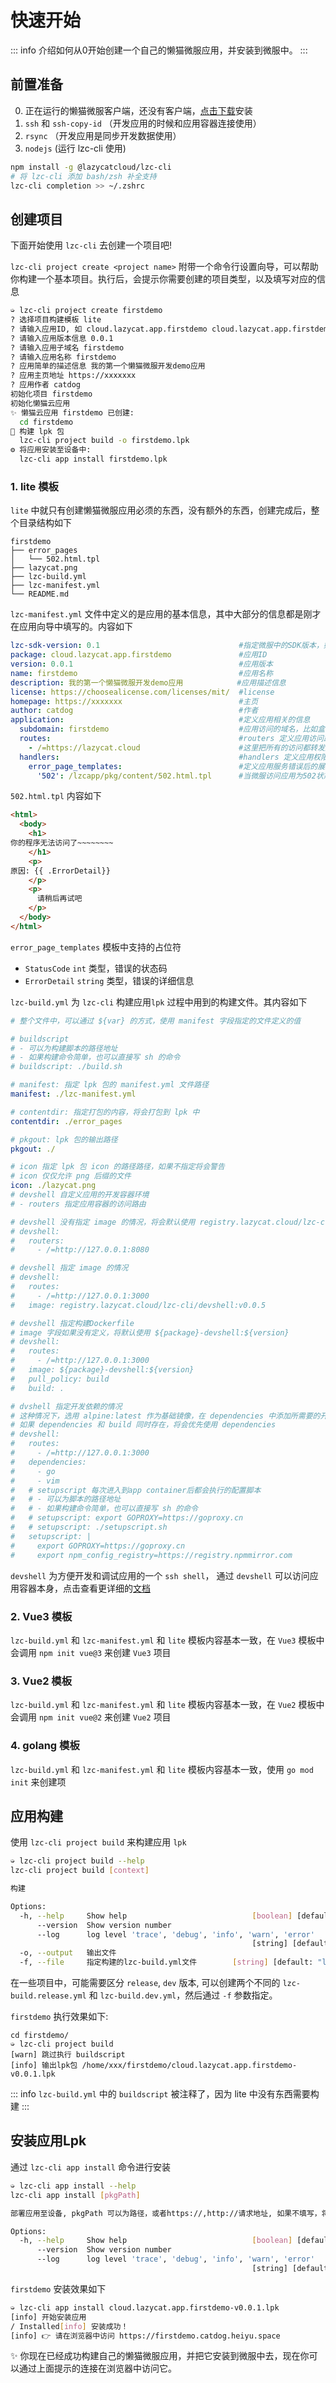 # 快速开始

::: info
介绍如何从0开始创建一个自己的懒猫微服应用，并安装到微服中。
:::

## 前置准备

0. 正在运行的懒猫微服客户端，还没有客户端，[点击下载](https://lazycat.cloud/download)安装
1. `ssh` 和 `ssh-copy-id` （开发应用的时候和应用容器连接使用）
2. `rsync` （开发应用是同步开发数据使用）
3. `nodejs` (运行 lzc-cli 使用)

```bash
npm install -g @lazycatcloud/lzc-cli
# 将 lzc-cli 添加 bash/zsh 补全支持
lzc-cli completion >> ~/.zshrc
```

## 创建项目
下面开始使用 `lzc-cli` 去创建一个项目吧!

`lzc-cli project create <project name>` 附带一个命令行设置向导，可以帮助你构建一个基本项目。执行后，会提示你需要创建的项目类型，以及填写对应的信息

```bash
➭ lzc-cli project create firstdemo                                          # 创建你的第一个lzc应用
? 选择项目构建模板 lite                                                        # 根据实际的应用场景选择需要模板
? 请输入应用ID, 如 cloud.lazycat.app.firstdemo cloud.lazycat.app.firstdemo    # 应用ID，尽量使用和 Android PKG ID 兼容的ID
? 请输入应用版本信息 0.0.1                                                     # 版本号
? 请输入应用子域名 firstdemo                                                   # 应用访问域名，要求盒子中唯一
? 请输入应用名称 firstdemo                                                     # 在启动界面中显示的名称
? 应用简单的描述信息 我的第一个懒猫微服开发demo应用                                # （非必填） 应用的基本描述信息，在商店中会显示出来
? 应用主页地址 https://xxxxxxx                                                # （非必填）应用主页
? 应用作者 catdog                                                             # （非必填）开发作者
初始化项目 firstdemo
初始化懒猫云应用
✨ 懒猫云应用 firstdemo 已创建:
  cd firstdemo
🚀 构建 lpk 包
  lzc-cli project build -o firstdemo.lpk
⚙ 将应用安装至设备中:
  lzc-cli app install firstdemo.lpk
```

### 1. lite 模板
`lite` 中就只有创建懒猫微服应用必须的东西，没有额外的东西，创建完成后，整个目录结构如下

``` shell
firstdemo
├── error_pages
│   └── 502.html.tpl
├── lazycat.png
├── lzc-build.yml
├── lzc-manifest.yml
└── README.md
```

`lzc-manifest.yml` 文件中定义的是应用的基本信息，其中大部分的信息都是刚才在应用向导中填写的。内容如下
```yaml
lzc-sdk-version: 0.1                               #指定微服中的SDK版本，如果指定的版本比当前正式版低，将会默认使用正式版
package: cloud.lazycat.app.firstdemo               #应用ID
version: 0.0.1                                     #应用版本
name: firstdemo                                    #应用名称
description: 我的第一个懒猫微服开发demo应用            #应用描述信息
license: https://choosealicense.com/licenses/mit/  #license
homepage: https://xxxxxxx                          #主页
author: catdog                                     #作者
application:                                       #定义应用相关的信息
  subdomain: firstdemo                             #应用访问的域名，比如盒子名称为catdog, 就可以通过 https://firstdemo.catdog.heiyu.space 访问
  routes:                                          #routers 定义应用访问路由
    - /=https://lazycat.cloud                      #这里把所有的访问都转发到 https://lazycat.cloud
  handlers:                                        #handlers 定义应用权限控制，服务错误等状态提示相关的处理方式
    error_page_templates:                          #定义应用服务错误后的展示界面
      '502': /lzcapp/pkg/content/502.html.tpl      #当微服访问应用为502状态码后，根据自定义的模板返回提示语
```

`502.html.tpl` 内容如下
```html
<html>
  <body>
    <h1>
你的程序无法访问了~~~~~~~~
    </h1>
    <p>
原因: {{ .ErrorDetail}}
    </p>
    <p>
      请稍后再试吧
    </p>
  </body>
</html>
```

`error_page_templates` 模板中支持的占位符
  - `StatusCode` `int` 类型，错误的状态码
  - `ErrorDetail` `string` 类型，错误的详细信息

`lzc-build.yml` 为 `lzc-cli` 构建应用`lpk` 过程中用到的构建文件。其内容如下

```yml
# 整个文件中，可以通过 ${var} 的方式，使用 manifest 字段指定的文件定义的值

# buildscript
# - 可以为构建脚本的路径地址
# - 如果构建命令简单，也可以直接写 sh 的命令
# buildscript: ./build.sh

# manifest: 指定 lpk 包的 manifest.yml 文件路径
manifest: ./lzc-manifest.yml

# contentdir: 指定打包的内容，将会打包到 lpk 中
contentdir: ./error_pages

# pkgout: lpk 包的输出路径
pkgout: ./

# icon 指定 lpk 包 icon 的路径路径，如果不指定将会警告
# icon 仅仅允许 png 后缀的文件
icon: ./lazycat.png
# devshell 自定义应用的开发容器环境
# - routers 指定应用容器的访问路由

# devshell 没有指定 image 的情况，将会默认使用 registry.lazycat.cloud/lzc-cli/devshell:v0.0.5
# devshell:
#   routers:
#     - /=http://127.0.0.1:8080

# devshell 指定 image 的情况
# devshell:
#   routes:
#     - /=http://127.0.0.1:3000
#   image: registry.lazycat.cloud/lzc-cli/devshell:v0.0.5

# devshell 指定构建Dockerfile
# image 字段如果没有定义，将默认使用 ${package}-devshell:${version}
# devshell:
#   routes:
#     - /=http://127.0.0.1:3000
#   image: ${package}-devshell:${version}
#   pull_policy: build
#   build: .

# dvshell 指定开发依赖的情况
# 这种情况下，选用 alpine:latest 作为基础镜像，在 dependencies 中添加所需要的开发依赖即可
# 如果 dependencies 和 build 同时存在，将会优先使用 dependencies
# devshell:
#   routes:
#     - /=http://127.0.0.1:3000
#   dependencies:
#     - go
#     - vim
#   # setupscript 每次进入到app container后都会执行的配置脚本
#   # - 可以为脚本的路径地址
#   # - 如果构建命令简单，也可以直接写 sh 的命令
#   # setupscript: export GOPROXY=https://goproxy.cn
#   # setupscript: ./setupscript.sh
#   setupscript: |
#     export GOPROXY=https://goproxy.cn
#     export npm_config_registry=https://registry.npmmirror.com
```

`devshell` 为方便开发和调试应用的一个 `ssh shell`， 通过 `devshell` 可以访问应用容器本身，点击查看更详细的[文档](./devshell.md)

### 2. Vue3 模板

`lzc-build.yml` 和 `lzc-manifest.yml` 和 `lite` 模板内容基本一致，在 `Vue3` 模板中会调用 `npm init vue@3` 来创建 `Vue3` 项目

### 3. Vue2 模板

`lzc-build.yml` 和 `lzc-manifest.yml` 和 `lite` 模板内容基本一致，在 `Vue2` 模板中会调用 `npm init vue@2` 来创建 `Vue2` 项目

### 4. golang 模板
`lzc-build.yml` 和 `lzc-manifest.yml` 和 `lite` 模板内容基本一致，使用 `go mod init` 来创建项

## 应用构建

使用 `lzc-cli project build` 来构建应用 `lpk`
```bash
➭ lzc-cli project build --help
lzc-cli project build [context]

构建

Options:
  -h, --help     Show help                            [boolean] [default: false]
      --version  Show version number                                   [boolean]
      --log      log level 'trace', 'debug', 'info', 'warn', 'error'
                                                      [string] [default: "info"]
  -o, --output   输出文件                                                   [string]
  -f, --file     指定构建的lzc-build.yml文件        [string] [default: "lzc-build.yml"]
```

在一些项目中，可能需要区分 `release`, `dev` 版本, 可以创建两个不同的 `lzc-build.release.yml` 和 `lzc-build.dev.yml`，然后通过 `-f` 参数指定。

`firstdemo` 执行效果如下:
```
cd firstdemo/
➭ lzc-cli project build
[warn] 跳过执行 buildscript
[info] 输出lpk包 /home/xxx/firstdemo/cloud.lazycat.app.firstdemo-v0.0.1.lpk
```

::: info
`lzc-build.yml` 中的 `buildscript` 被注释了，因为 lite 中没有东西需要构建
:::

## 安装应用Lpk

通过 `lzc-cli app install` 命令进行安装

```bash
➭ lzc-cli app install --help
lzc-cli app install [pkgPath]

部署应用至设备, pkgPath 可以为路径，或者https://,http://请求地址, 如果不填写，将默认为当前目录下的lpk

Options:
  -h, --help     Show help                            [boolean] [default: false]
      --version  Show version number                                   [boolean]
      --log      log level 'trace', 'debug', 'info', 'warn', 'error'
                                                      [string] [default: "info"]
```

`firstdemo` 安装效果如下
```bash
➭ lzc-cli app install cloud.lazycat.app.firstdemo-v0.0.1.lpk
[info] 开始安装应用
/ Installed[info] 安装成功！
[info] 👉 请在浏览器中访问 https://firstdemo.catdog.heiyu.space
```

✨ 你现在已经成功构建自己的懒猫微服应用，并把它安装到微服中去，现在你可以通过上面提示的连接在浏览器中访问它。
